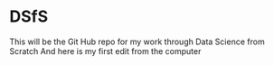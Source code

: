 # DSfS
This will be the Git Hub repo for my work through Data Science from Scratch
And here is my first edit from the computer